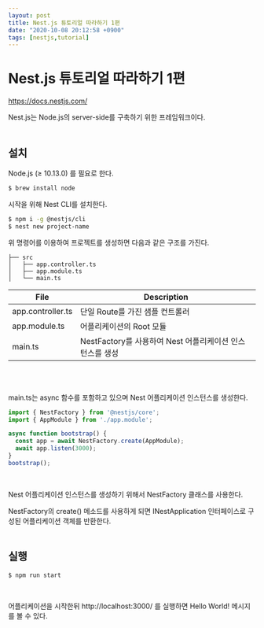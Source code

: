```yaml
---
layout: post
title: Nest.js 튜토리얼 따라하기 1편
date: "2020-10-08 20:12:58 +0900"
tags: [nestjs,tutorial]
---
```


# Nest.js 튜토리얼 따라하기 1편

https://docs.nestjs.com/

Nest.js는 Node.js의 server-side를 구축하기 위한 프레임워크이다.
<br/>
<br/>

## 설치

Node.js (≥ 10.13.0) 를 필요로 한다.
```bash
$ brew install node
```

시작을 위해 Nest CLI를 설치한다.
```bash
$ npm i -g @nestjs/cli
$ nest new project-name
```

위 명령어를 이용하여 프로젝트를 생성하면 다음과 같은 구조를 가진다.

```text
├── src
│   ├── app.controller.ts
│   ├── app.module.ts
│   └── main.ts
```

|File|Description|
|----|---|
|app.controller.ts|단일 Route를 가진 샘플 컨트롤러|
|app.module.ts|어플리케이션의 Root 모듈|
|main.ts|NestFactory를 사용하여 Nest 어플리케이션 인스턴스를 생성|

<br/>
<br/>

main.ts는 async 함수를 포함하고 있으며 Nest 어플리케이션 인스턴스를 생성한다.

```typescript
import { NestFactory } from '@nestjs/core';
import { AppModule } from './app.module';

async function bootstrap() {
  const app = await NestFactory.create(AppModule);
  await app.listen(3000);
}
bootstrap();
```
<br/>

Nest 어플리케이션 인스턴스를 생성하기 위해서 NestFactory 클래스를 사용한다.
<br/>

NestFactory의 create() 메소드를 사용하게 되면 INestApplication 인터페이스로 구성된 어플리케이션 객체를 반환한다.
<br/>
<br/>

## 실행
```bash
$ npm run start
```
<br/>

어플리케이션을 시작한뒤 http://localhost:3000/ 를 실행하면 Hello World! 메시지를 볼 수 있다.
